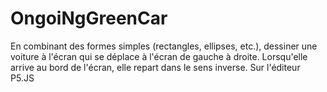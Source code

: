 # OngoiNgGreenCar
En combinant des formes simples (rectangles, ellipses, etc.), dessiner une voiture à l'écran qui se déplace à l'écran de gauche à droite. 
Lorsqu'elle arrive au bord de l'écran, elle repart dans le sens inverse.
Sur l'éditeur P5.JS
